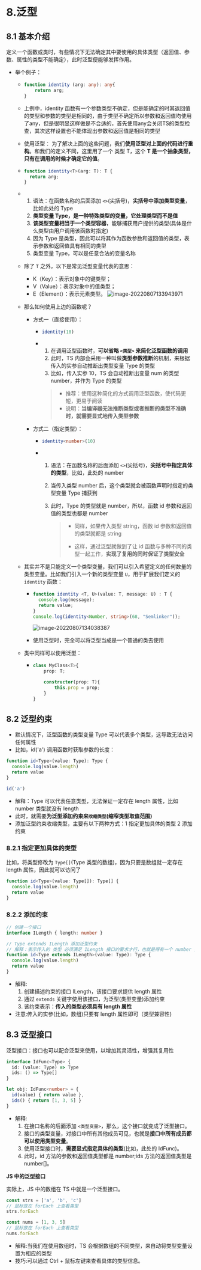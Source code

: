 # 8.泛型

## 8.1 基本介绍

定义一个函数或类时，有些情况下无法确定其中要使用的具体类型（返回值、参数、属性的类型不能确定），此时泛型便能够发挥作用。

- 举个例子：

  - ```typescript
    function identity (arg: any): any{
    	return arg;
    }
    ```

  - 上例中，identity 函数有一个参数类型不确定，但是能确定的时其返回值的类型和参数的类型是相同的，由于类型不确定所以参数和返回值均使用了any，但是很明显这样做是不合适的，首先使用any会关闭TS的类型检查，其次这样设置也不能体现出参数和返回值是相同的类型

  - 使用泛型：
    为了解决上面的这些问题，我们**使用泛型对上面的代码进行重构**。和我们的定义不同，这里用了一个 类型 T，这个 **T 是一个抽象类型，只有在调用的时候才确定它的值**。

  - ```typescript
    function identity<T>(arg: T): T {
      return arg;
    }
    ```

  - 1. 语法：在函数名称的后面添加 `<>`(尖括号)，**尖括号中添加类型变量**，比如此处的 Type
    2. **类型变量 Type，是一种特殊类型的变量，它处理类型而不是值**
    3. **该类型变量相当于一个类型容器**，能够捕获用户提供的类型(具体是什么类型由用户调用该函数时指定)
    4. 因为 Type 是类型，因此可以将其作为函数参数和返回值的类型，表示参数和返回值具有相同的类型
    5. 类型变量 Type，可以是任意合法的变量名称

  - 除了 `T` 之外，以下是常见泛型变量代表的意思：

    - K（Key）：表示对象中的键类型；
    - V（Value）：表示对象中的值类型；
    - E（Element）：表示元素类型。
      ![image-20220807133943971](https://i0.hdslb.com/bfs/album/f0875f26e68c8533ab32d23a82bbae11e2232b50.png)

  - 那么如何使用上边的函数呢？

    - 方式一（直接使用）：

      - ```typescript
        identity(10)
        ```

      - 1. 在调用泛型函数时，**可以省略 `<类型>` 来简化泛型函数的调用**
        2. 此时，TS 内部会采用一种叫做**类型参数推断**的机制，来根据传入的实参自动推断出类型变量 Type 的类型
        3. 比如，传入实参 10，TS 会自动推断出变量 num 的类型 number，并作为 Type 的类型

        > - 推荐：使用这种简化的方式调用泛型函数，使代码更短，更易于阅读
        > - 说明：**当编译器无法推断类型或者推断的类型不准确时，就需要显式地传入类型参数**

    - 方式二（指定类型）：

      - ```typescript
        identity<number>(10)
        ```

      - 1. 语法：在函数名称的后面添加 `<>`(尖括号)，**尖括号中指定具体的类型**，比如，此处的 number

        2. 当传入类型 number 后，这个类型就会被函数声明时指定的类型变量 Type 捕获到

        3. 此时，Type 的类型就是 number，所以，函数 id 参数和返回值的类型也都是 number

           > - 同样，如果传入类型 string，函数 id 参数和返回值的类型就都是 string
           >
           > - 这样，通过泛型就做到了让 id 函数与多种不同的类型一起工作，**实现了复用的同时保证了类型安全**

  - 其实并不是只能定义一个类型变量，我们可以引入希望定义的任何数量的类型变量。比如我们引入一个新的类型变量 `U`，用于扩展我们定义的 `identity` 函数：

    - ```typescript
      function identity <T, U>(value: T, message: U) : T {
        console.log(message);
        return value;
      }
      console.log(identity<Number, string>(68, "Semlinker"));
      ```

      ![image-20220807134038387](https://i0.hdslb.com/bfs/album/1d646c21096038011017b93333d8fecd97639e4f.png)

    - 使用泛型时，完全可以将泛型当成是一个普通的类去使用

  - 类中同样可以使用泛型：

    - ```typescript
      class MyClass<T>{
          prop: T;
      
          constructor(prop: T){
              this.prop = prop;
          }
      }
      ```

## 8.2 泛型约束

- 默认情况下，泛型函数的类型变量 Type 可以代表多个类型，这导致无法访问任何属性
- 比如，id('a') 调用函数时获取参数的长度：

```ts
function id<Type>(value: Type): Type {
  console.log(value.length)
  return value
}

id('a')
```

- 解释：Type 可以代表任意类型，无法保证一定存在 length 属性，比如 number 类型就没有 length
- 此时，就需要**为泛型添加约束来`收缩类型`(缩窄类型取值范围)**
- 添加泛型约束收缩类型，主要有以下两种方式：1 指定更加具体的类型  2 添加约束

### 8.2.1 指定更加具体的类型

比如，将类型修改为 `Type[]`(Type 类型的数组)，因为只要是数组就一定存在 length 属性，因此就可以访问了

```ts
function id<Type>(value: Type[]): Type[] {
  console.log(value.length)
  return value
}
```

### 8.2.2 添加约束

```ts
// 创建一个接口
interface ILength { length: number }

// Type extends ILength 添加泛型约束
// 解释：表示传入的 类型 必须满足 ILength 接口的要求才行，也就是得有一个 number 类型的 length 属性
function id<Type extends ILength>(value: Type): Type {
  console.log(value.length)
  return value
}
```

- 解释:
  1. 创建描述约束的接口 ILength，该接口要求提供 length 属性
  2. 通过 `extends` 关键字使用该接口，为泛型(类型变量)添加约束
  3. 该约束表示：**传入的类型必须具有 length 属性**
- 注意:传入的实参(比如，数组)只要有 length 属性即可（类型兼容性)

## 8.3 泛型接口

泛型接口：接口也可以配合泛型来使用，以增加其灵活性，增强其复用性

```ts
interface IdFunc<Type> {
  id: (value: Type) => Type
  ids: () => Type[]
}

let obj: IdFunc<number> = {
  id(value) { return value },
  ids() { return [1, 3, 5] }
}
```

- 解释:
  1. 在接口名称的后面添加 `<类型变量>`，那么，这个接口就变成了泛型接口。
  2. 接口的类型变量，对接口中所有其他成员可见，也就是**接口中所有成员都可以使用类型变量**。
  3. 使用泛型接口时，**需要显式指定具体的类型**(比如，此处的 IdFunc)。
  4. 此时，id 方法的参数和返回值类型都是 number;ids 方法的返回值类型是 number[]。

**JS 中的泛型接口**

实际上，JS 中的数组在 TS 中就是一个泛型接口。

```ts
const strs = ['a', 'b', 'c']
// 鼠标放在 forEach 上查看类型
strs.forEach

const nums = [1, 3, 5]
// 鼠标放在 forEach 上查看类型
nums.forEach
```

- 解释:当我们在使用数组时，TS 会根据数组的不同类型，来自动将类型变量设置为相应的类型
- 技巧:可以通过 Ctrl + 鼠标左键来查看具体的类型信息。